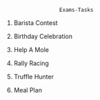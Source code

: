                       Exams-Tasks

1. Barista Contest

2. Birthday Celebration

3. Help A Mole

4. Rally Racing 

5. Truffle Hunter

6. Meal Plan
